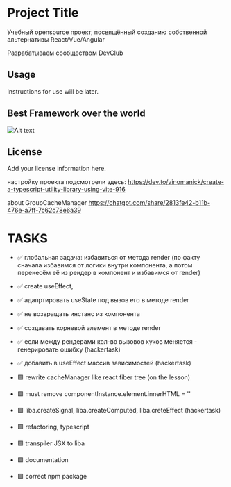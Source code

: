 # Project Title

Учебный opensource проект, посвящённый созданию собственной альтернативы React/Vue/Angular 

Разрабатываем сообществом [DevClub](https://it-incubator.io/dev-club)

## Usage

Instructions for use will be later.

## Best Framework over the world

![Alt text](logo/logo.png) 

## License

Add your license information here.


настройку проекта подсмотрели здесь:
https://dev.to/vinomanick/create-a-typescript-utility-library-using-vite-916

about GroupCacheManager
https://chatgpt.com/share/2813fe42-b11b-476e-a7ff-7c62c78e6a39


# TASKS

- ✅ глобальная задача: избавиться от метода render (по факту сначала избавимся от логики внутри компонента, а потом 
перенесём её из рендер в компонент и избавимся от render)
- ✅ create useEffect,
- ✅ адапртировать useState под вызов его в методе render
- ✅ не возвращать инстанс из компонента
- ✅ создавать корневой элемент в методе render 

- ✅ если между рендерами кол-во вызовов хуков меняется - генерировать ошибку (hackertask)
- ✅ добавить в useEffect массив зависимостей (hackertask)
- 🟩 rewrite cacheManager like react fiber tree (on the lesson)
- 🟩 must remove componentInstance.element.innerHTML = ''
- 🟩 liba.createSignal, liba.createComputed, liba.creteEffect (hackertask)
- 🟩 refactoring, typescript
- 🟩 transpiler JSX to liba
- 🟩 documentation
- 🟩 correct npm package 

